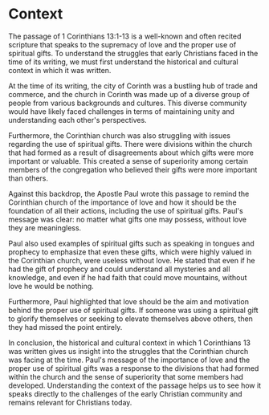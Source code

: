 # Context

The passage of 1 Corinthians 13:1-13 is a well-known and often recited scripture that speaks to the supremacy of love and the proper use of spiritual gifts. To understand the struggles that early Christians faced in the time of its writing, we must first understand the historical and cultural context in which it was written.

At the time of its writing, the city of Corinth was a bustling hub of trade and commerce, and the church in Corinth was made up of a diverse group of people from various backgrounds and cultures. This diverse community would have likely faced challenges in terms of maintaining unity and understanding each other's perspectives.

Furthermore, the Corinthian church was also struggling with issues regarding the use of spiritual gifts. There were divisions within the church that had formed as a result of disagreements about which gifts were more important or valuable. This created a sense of superiority among certain members of the congregation who believed their gifts were more important than others.

Against this backdrop, the Apostle Paul wrote this passage to remind the Corinthian church of the importance of love and how it should be the foundation of all their actions, including the use of spiritual gifts. Paul's message was clear: no matter what gifts one may possess, without love they are meaningless.

Paul also used examples of spiritual gifts such as speaking in tongues and prophecy to emphasize that even these gifts, which were highly valued in the Corinthian church, were useless without love. He stated that even if he had the gift of prophecy and could understand all mysteries and all knowledge, and even if he had faith that could move mountains, without love he would be nothing.

Furthermore, Paul highlighted that love should be the aim and motivation behind the proper use of spiritual gifts. If someone was using a spiritual gift to glorify themselves or seeking to elevate themselves above others, then they had missed the point entirely.

In conclusion, the historical and cultural context in which 1 Corinthians 13 was written gives us insight into the struggles that the Corinthian church was facing at the time. Paul's message of the importance of love and the proper use of spiritual gifts was a response to the divisions that had formed within the church and the sense of superiority that some members had developed. Understanding the context of the passage helps us to see how it speaks directly to the challenges of the early Christian community and remains relevant for Christians today.

